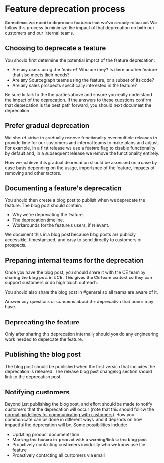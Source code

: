 # Feature deprecation process

Sometimes we need to deprecate features that we've already released. We follow this process to minimize the impact of that deprecation on both our customers and our internal teams.

## Choosing to deprecate a feature

You should first determine the potential impact of the feature deprecation:

- Are any users using the feature? Who are they? Is there another feature that also meets their needs?
- Are any Sourcegraph teams using the feature, or a subset of its code?
- Are any sales prospects specifically interested in the feature?

Be sure to talk to the the parties above and ensure you really understand the impact of the deprecation. If the answers to these questions confirm that deprecation is the best path forward, you should next document the deprecation.

## Prefer gradual deprecation

We should strive to gradually remove functionality over multiple releases to provide time for our customers and internal teams to make plans and adjust. For example, in a first release we use a feature flag to disable functionality by default and, in a subsequent release we remove the functionality entirely.

How we achieve this gradual deprecation should be assessed on a case by case basis depending on the usage, importance of the feature, impacts of removing and other factors.

## Documenting a feature's deprecation

You should then create a blog post to publish when we deprecate the feature. The blog post should contain:

- Why we're deprecating the feature.
- The deprecation timeline.
- Workarounds for the feature's users, if relevant.

We document this in a blog post because blog posts are publicly accessible, timestamped, and easy to send directly to customers or prospects.

## Preparing internal teams for the deprecation

Once you have the blog post, you should share it with the CE team by sharing the blog post in #CE. This gives the CE team context so they can support customers or do high touch outreach.

You should also share the blog post in #general so all teams are aware of it.

Answer any questions or concerns about the deprecation that teams may have.

## Deprecating the feature

Only after sharing this deprecation internally should you do any engineering work needed to deprecate the feature.

## Publishing the blog post

The blog post should be published when the first version that includes the deprecation is released. The release blog post changelog section should link to the deprecation post.

## Notifying customers

Beyond just publishing the blog post, and effort should be made to notify customers that the deprecation will occur (note that this should follow the [normal guidelines for communicating with customers](../index.md#talking-to-customers-and-stakeholders)). How you communicate can be done in different ways, and it depends on how impactful the deprecation will be. Some possibilities include:

- Updating product documentation
- Marking the feature in-product with a warning/link to the blog post
- Proactively contacting customers invidually who we know use the feature
- Proactively contacting all customers via email
